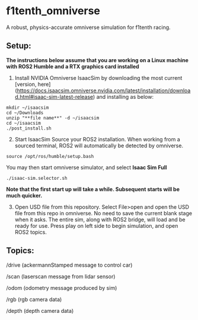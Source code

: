 # f1tenth_omniverse
A robust, physics-accurate omniverse simulation for f1tenth racing.

## Setup:
**The instructions below assume that you are working on a Linux machine with ROS2 Humble and a RTX graphics card installed**

1. Install NVIDIA Omniverse IsaacSim by downloading the most current [version, here] (https://docs.isaacsim.omniverse.nvidia.com/latest/installation/download.html#isaac-sim-latest-release) and installing as below:

```
mkdir ~/isaacsim
cd ~/Downloads
unzip "**file name**" -d ~/isaacsim
cd ~/isaacsim
./post_install.sh
```

2. Start IsaacSim
Source your ROS2 installation. When working from a sourced terminal, ROS2 will automatically be detected by omniverse.

```
source /opt/ros/humble/setup.bash
```

You may then start omniverse simulator, and select **Isaac Sim Full**

```
./isaac-sim.selector.sh
```

**Note that the first start up will take a while. Subsequent starts will be much quicker.**

3. Open USD file from this repository.
Select File>open and open the USD file from this repo in omniverse. No need to save the current blank stage when it asks. The entire sim, along with ROS2 bridge, will load and be ready for use. Press play on left side to begin simulation, and open ROS2 topics.

## Topics:
/drive (ackermannStamped message to control car)

/scan (laserscan message from lidar sensor)

/odom (odometry message produced by sim)

/rgb (rgb camera data)

/depth (depth camera data)
